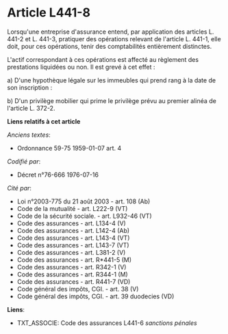 # Article L441-8

Lorsqu'une entreprise d'assurance entend, par application des articles L. 441-2 et L. 441-3, pratiquer des opérations
relevant de l'article L. 441-1, elle doit, pour ces opérations, tenir des comptabilités entièrement distinctes.

L'actif correspondant à ces opérations est affecté au règlement des prestations liquidées ou non. Il est grevé à cet effet :

a) D'une hypothèque légale sur les immeubles qui prend rang à la date de son inscription :

b) D'un privilège mobilier qui prime le privilège prévu au premier alinéa de l'article L. 372-2.

**Liens relatifs à cet article**

_Anciens textes_:

  - Ordonnance 59-75 1959-01-07 art. 4

_Codifié par_:

  - Décret n°76-666 1976-07-16

_Cité par_:

  - Loi n°2003-775 du 21 août 2003 - art. 108 (Ab)
  - Code de la mutualité - art. L222-9 (VT)
  - Code de la sécurité sociale. - art. L932-46 (VT)
  - Code des assurances - art. L134-4 (V)
  - Code des assurances - art. L142-4 (Ab)
  - Code des assurances - art. L143-4 (VT)
  - Code des assurances - art. L143-7 (VT)
  - Code des assurances - art. L381-2 (V)
  - Code des assurances - art. R*441-5 (M)
  - Code des assurances - art. R342-1 (V)
  - Code des assurances - art. R344-1 (M)
  - Code des assurances - art. R441-7 (VD)
  - Code général des impôts, CGI. - art. 38 (V)
  - Code général des impôts, CGI. - art. 39 duodecies (VD)

**Liens**:

  - TXT_ASSOCIE: Code des assurances L441-6 *sanctions pénales*
